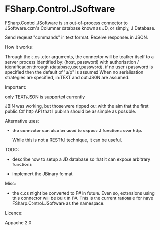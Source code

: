 FSharp.Control.JSoftware
========================

FSharp.Control.JSoftware is an out-of-process connector to JSoftware.com's Columnar database known as JD, or simply, J Database.

Send reqeust "commands" in text format.  Receive responses in JSON.


How it works:

Through the c.cs .ctor arguments, the connector will be teather itself to a server process identified by: (host, password) with authorisation / identification through (database,user,password).
If no user / password is specified then the default of "u/p" is assumed
When no serialisation strategies are specified, in:TEXT and out:JSON are assumed.


Important:

only TEXT/JSON is supported currently

JBIN was working, but those were ripped out with the aim that the first public C# http API 
that I publish should be as simple as possible.

Alternative uses:

* the connector can also be used to expose J functions over http.  
  
  While this is not a RESTful technique, it can be useful.


TODO:

* describe how to setup a JD database so that it can expose arbitrary functions 

* implement the JBinary format

Misc:

* the c.cs might be converted to F# in future.  Even so, extensions using this connector will be built in F#.  This is 
  the current rationale for have FSharp.Control.JSoftware as the namespace.

Licence:

Appache 2.0 